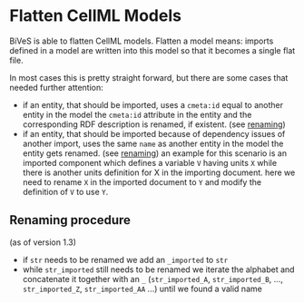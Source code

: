 Flatten CellML Models 
======================

BiVeS is able to flatten CellML models. Flatten a model means: imports defined in a model are written into this model so that it becomes a single flat file.

In most cases this is pretty straight forward, but there are some cases that needed further attention:

* if an entity, that should be imported, uses a `cmeta:id` equal to another entity in the model the `cmeta:id` attribute in the entity and the corresponding RDF description is renamed, if existent. (see [renaming](#renaming-procedure))
* if an entity, that should be imported because of dependency issues of another import, uses the same `name` as another entity in the model the entity gets renamed. (see [renaming](#renaming-procedure)) an example for this scenario is an imported component which defines a variable `V` having units `X` while there is another units definition for X in the importing document. here we need to rename `X` in the imported document to `Y` and modify the definition of `V` to use `Y`.

Renaming procedure 
-------------------

(as of version 1.3)

* if `str` needs to be renamed we add an `_imported` to `str`
* while `str_imported` still needs to be renamed we iterate the alphabet and concatenate it together with an `_` (`str_imported_A`, `str_imported_B`, ..., `str_imported_Z`, `str_imported_AA` ...) until we found a valid name
